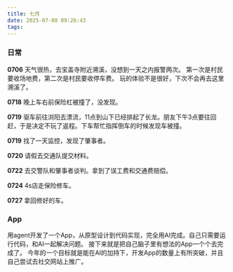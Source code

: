 ```yaml
---
title: 七月
date: 2025-07-08 09:26:43
tags:
---
```


### 日常
**0706**
天气很热，去宝盖寺附近溯溪，没想到一天之内报警两次。
第一次是村民要收场地费，第二次是村民要收停车费。
玩的体验不是很好，下次不会再去这里溯溪了。

**0718**
晚上车右前保险杠被撞了，没发现。

**0719**
驱车前往浏阳去漂流，11点到山下已经排起了长龙。朋友下午3点要往回赶，于是决定不玩了返程。下车帮忙指挥倒车的时候发现车被撞。

**0719**
找了一天监控，发现了肇事者。

**0720**
请假去交通队提交材料。

**0722**
去交警队和肇事者谈判。拿到了误工费和交通费赔偿。

**0724**
4s店走保险修车。

**0727**
拿回修好的车。

### App

用agent开发了一个App，从原型设计到代码实现，完全用AI完成。自己只需要运行代码，和AI一起解决问题。
接下来就是把自己脑子里有想法的App一个个去完成了。
今年的一个目标就是能在AI的加持下，开发App的数量上有所突破，并且自己尝试去社交网站上推广。
